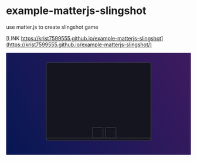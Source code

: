 # example-matterjs-slingshot

use matter.js to create slingshot game

[LINK https://krist7599555.github.io/example-matterjs-slingshot](https://krist7599555.github.io/example-matterjs-slingshot/)

![screenshot-1.png](./public/screenshot-1.png)
